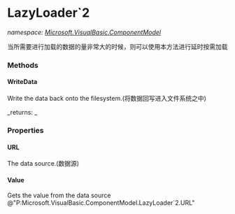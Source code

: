﻿
# LazyLoader`2
_namespace: [Microsoft.VisualBasic.ComponentModel](N-Microsoft.VisualBasic.ComponentModel.md)_

当所需要进行加载的数据的量非常大的时候，则可以使用本方法进行延时按需加载

### Methods

#### WriteData
Write the data back onto the filesystem.(将数据回写进入文件系统之中)

_returns: _


### Properties

#### URL
The data source.(数据源)
#### Value
Gets the value from the data source @"P:Microsoft.VisualBasic.ComponentModel.LazyLoader`2.URL"

